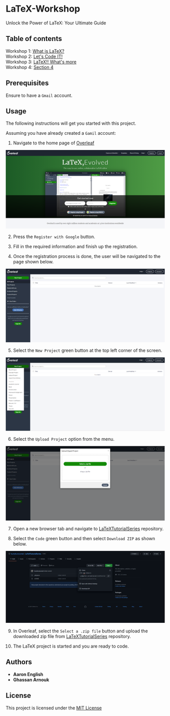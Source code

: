 # LaTeX-Workshop

Unlock the Power of LaTeX: Your Ultimate Guide

## Table of contents

Workshop 1: [What is LaTeX?](https://github.com/humdrumcomet/LaTeXIntroduction)\
Workshop 2: [Let's Code IT!](https://github.com/humdrumcomet/LaTeXCodingSession)\
Workshop 3: [LaTeX!! What's more](https://github.com/ghassanarnouk/LaTeX-Workshop/tree/workshop3)\
Workshop 4: [Section 4](https://github.com/ghassanarnouk/LaTeX-Workshop/tree/workshop4)

## Prerequisites

Ensure to have a `Gmail` account.

## Usage

The following instructions will get you started with this project.

Assuming you have already created a `Gamil` account:

1. Navigate to the home page of [Overleaf](https://www.overleaf.com/)

![attributes](src/img/overleafHomePage.png)

2. Press the `Register with Google` button.

3. Fill in the required information and finish up the registration.

4. Once the registration process is done, the user will be navigated to the page shown below.

![attributes](src/img/overleafProjectPage.png)

5. Select the `New Project` green button at the top left corner of the screen.

![attributes](src/img/overleafUploadProject.png)

6. Select the `Upload Project` option from the menu.

![attributes](src/img/selectazip.png)

7. Open a new browser tab and navigate to [LaTeXTutorialSeries](https://github.com/humdrumcomet/LaTeXTutorialSeries) repository.

8. Select the `Code` green button and then select `Download ZIP` as shown below.

![attributes](src/img/downloadZip.png)

9. In Overleaf, select the `Select a .zip file` button and upload the downloaded zip file from [LaTeXTutorialSeries](https://github.com/humdrumcomet/LaTeXTutorialSeries) repository.

10. The LaTeX project is started and you are ready to code.

## Authors

* **Aaron English**
* **Ghassan Arnouk**

## License

This project is licensed under the [MIT License](LICENSE)

[LICENSE]: https://github.com/ghassanarnouk/README-Template/blob/master/LICENSE
